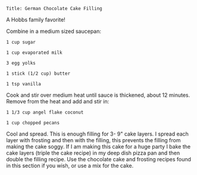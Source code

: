 ~~~ recipe-info
Title: German Chocolate Cake Filling
~~~

A Hobbs family favorite!

Combine in a medium sized saucepan:

~~~ recipe-ingredients
1 cup sugar

1 cup evaporated milk

3 egg yolks

1 stick (1/2 cup) butter

1 tsp vanilla
~~~

Cook and stir over medium heat until sauce is thickened, about 12 minutes. Remove from the heat and
add and stir in:

~~~ recipe-ingredients
1 1/3 cup angel flake coconut

1 cup chopped pecans
~~~

Cool and spread. This is enough filling for 3- 9" cake layers. I spread each layer with frosting and
then with the filling, this prevents the filling from making the cake soggy. If I am making this
cake for a huge party I bake the cake layers (triple the cake recipe) in my deep dish pizza pan and
then double the filling recipe. Use the chocolate cake and frosting recipes found in this section if
you wish, or use a mix for the cake.

